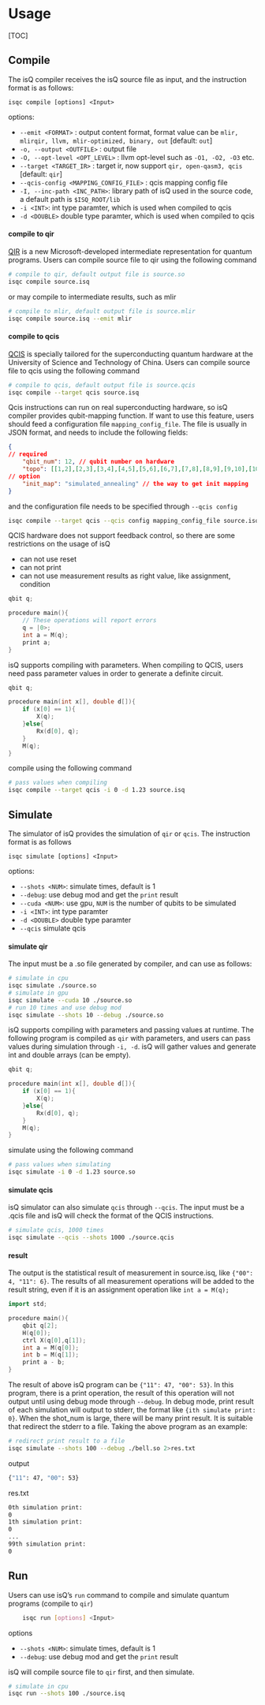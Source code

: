 Usage
=======

[TOC]

## Compile

The isQ compiler receives the isQ source file as input, and the instruction format is as follows:

    isqc compile [options] <Input>

options:

* `--emit <FORMAT>` : output content format, format value can be `mlir, mlirqir, llvm, mlir-optimized, binary, out` [default: `out`]
* `-o, --output <OUTFILE>` : output file
* `-O, --opt-level <OPT_LEVEL>` : llvm opt-level such as `-O1, -O2, -O3` etc.
* `--target <TARGET_IR>` : target ir, now support `qir, open-qasm3, qcis` [default: `qir`]
* `--qcis-config <MAPPING_CONFIG_FILE>` : qcis mapping config file
* `-I, --inc-path <INC_PATH>`: library path of isQ used in the source code, a default path is `$ISQ_ROOT/lib`
* `-i <INT>`: int type paramter, which is used when compiled to qcis
* `-d <DOUBLE>` double type paramter, which is used when compiled to qcis

#### compile to qir

[QIR](https://github.com/qir-alliance/qir-spec) is a new Microsoft-developed intermediate representation for quantum programs. Users can compile source file  to qir using the following command

```bash
# compile to qir, default output file is source.so
isqc compile source.isq
```

or may compile to intermediate results, such as mlir

```bash
# compile to mlir, default output file is source.mlir
isqc compile source.isq --emit mlir
```

#### compile to qcis

[QCIS](https://quantumcomputer.ac.cn/UserBook.html)  is specially tailored for the superconducting quantum hardware at the University of Science and Technology of China. Users can compile source file  to qcis using the following command

```bash
# compile to qcis, default output file is source.qcis
isqc compile --target qcis source.isq
```

Qcis instructions can run on real superconducting hardware, so isQ compiler provides qubit-mapping function. If want to use this feature, users should feed a configuration file `mapping_config_file`. The file is usually in JSON format, and needs to include the following fields:

```json
{
// required
    "qbit_num": 12, // qubit number on hardware
    "topo": [[1,2],[2,3],[3,4],[4,5],[5,6],[6,7],[7,8],[8,9],[9,10],[10,11],[11,12]], // topology of hardware
// option 
    "init_map": "simulated_annealing" // the way to get init mapping
}
```
and the configuration file needs to be specified through `--qcis config`
```bash
isqc compile --target qcis --qcis config mapping_config_file source.isq
```

QCIS hardware does not support feedback control, so there are some restrictions on the usage of isQ

* can not use reset
* can not print
* can not use measurement results as right value, like assignment, condition

```c++
qbit q;

procedure main(){
	// These operations will report errors
	q = |0>;
	int a = M(q);
	print a;
}
```

isQ supports compiling with parameters. When compiling to QCIS, users need pass parameter values in order to generate a definite circuit.

```c++
qbit q;

procedure main(int x[], double d[]){
	if (x[0] == 1){
		X(q);
	}else{
		Rx(d[0], q);
	}
	M(q);
}
```
compile using the following command
```bash
# pass values when compiling
isqc compile --target qcis -i 0 -d 1.23 source.isq
```


## Simulate

The simulator of isQ provides the simulation of `qir` or `qcis`. The instruction format is as follows

	isqc simulate [options] <Input>

options:

* `--shots <NUM>`: simulate times, default is 1
* `--debug`: use debug mod and get the `print` result
* `--cuda <NUM>`: use gpu, `NUM` is the number of qubits to be simulated
* `-i <INT>`: int type paramter
* `-d <DOUBLE>` double type paramter
* `--qcis` simulate qcis


#### simulate qir

The input must be a .so file generated by compiler, and can use as follows:

```bash
# simulate in cpu
isqc simulate ./source.so
# simulate in gpu
isqc simulate --cuda 10 ./source.so
# run 10 times and use debug mod
isqc simulate --shots 10 --debug ./source.so
```

isQ supports compiling with parameters and passing values at runtime. The following program is compiled as `qir` with parameters, and users can pass values during simulation through `-i, -d`. isQ will gather values and generate int and double arrays (can be empty).

```c++
qbit q;

procedure main(int x[], double d[]){
	if (x[0] == 1){
		X(q);
	}else{
		Rx(d[0], q);
	}
	M(q);
}
```
simulate using the following command

```bash
# pass values when simulating
isqc simulate -i 0 -d 1.23 source.so
```


#### simulate qcis

isQ simulator can also simulate `qcis` through  `--qcis`.  The input must be a .qcis file and isQ will check the format of the QCIS instructions. 

```bash
# simulate qcis, 1000 times
isqc simulate --qcis --shots 1000 ./source.qcis
```

#### result
The output is the statistical result of measurement in source.isq, like `{"00": 4, "11": 6}`. The results of all measurement operations will be added to the result string, even if it is an assignment operation like `int a = M(q);`

```c++
import std;

procedure main(){
    qbit q[2];
    H(q[0]);
    ctrl X(q[0],q[1]);
    int a = M(q[0]);
    int b = M(q[1]);
    print a - b;
}
```

The result of above isQ program can be `{"11": 47, "00": 53}`. In this program, there is a print operation, the result of this operation will not output until using debug mode through `--debug`. In debug mode, print result of each simulation will output to stderr, the format like `{ith simulate print: 0}`. When the shot_num is large, there will be many print result. It is suitable that redirect the stderr to a file. Taking the above program as an example:

```bash
# redirect print result to a file
isqc simulate --shots 100 --debug ./bell.so 2>res.txt
```

output
```bash
{"11": 47, "00": 53}
```
res.txt
```bash
0th simulation print:
0
1th simulation print:
0
...
99th simulation print:
0
```


## Run

Users can use isQ’s `run` command to compile and simulate quantum programs (compile to `qir`) 
```bash
	isqc run [options] <Input>
```

options

* `--shots <NUM>`: simulate times, default is 1
* `--debug`: use debug mod and get the `print` result

isQ will compile source file to `qir` first, and then simulate. 

```bash
# simulate in cpu
isqc run --shots 100 ./source.isq
```

<script type="text/javascript" id="MathJax-script" async
  src="https://cdnjs.cloudflare.com/ajax/libs/mathjax/3.0.0/es5/tex-mml-chtml.js">
</script>
<script>
MathJax = {
  tex: {
    inlineMath: [['$', '$'], ['\\(', '\\)']]
  }
};
</script>
<script id="MathJax-script" async
  src="https://cdn.jsdelivr.net/npm/mathjax@3/es5/tex-chtml.js">
</script>